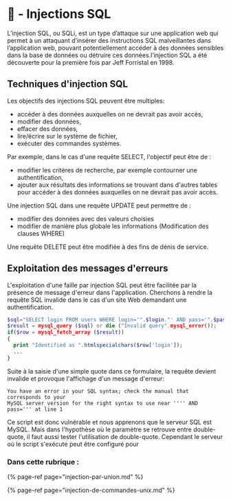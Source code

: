 # 💉 - Injections SQL

L’injection SQL, ou SQLi, est un type d’attaque sur une application web qui permet à un attaquant d’insérer des instructions SQL malveillantes dans l’application web, pouvant potentiellement accéder à des données sensibles dans la base de données ou détruire ces données.l’injection SQL a été découverte pour la première fois par Jeff Forristal en 1998.



## Techniques d'injection SQL

Les objectifs des injections SQL peuvent être multiples:

* accéder à des données auxquelles on ne devrait pas avoir accès,
* modifier des données,
* effacer des données,
* lire/écrire sur le système de fichier,
* exécuter des commandes systèmes.

Par exemple, dans le cas d'une requête SELECT, l'objectif peut être de :

* modifier les critères de recherche, par exemple contourner une authentification,
* ajouter aux résultats des informations se trouvant dans d'autres tables pour accéder à des données auxquelles on ne devrait pas avoir accès.

Une injection SQL dans une requête UPDATE peut permettre de :

* modifier des données avec des valeurs choisies
* modifier de manière plus globale les informations \(Modification des clauses WHERE\)

Une requête DELETE peut être modifiée à des fins de dénis de service.



## Exploitation des messages d'erreurs

L'exploitation d'une faille par injection SQL peut être facilitée par la présence de message d'erreur dans l'application. Cherchons à rendre la requête SQL invalide dans le cas d'un site Web demandant une authentification.

```php
$sql="SELECT login FROM users WHERE login='".$login."' AND pass='".$pass."'";
$result = mysql_query ($sql) or die ("Invalid query".mysql_error());
if($row = mysql_fetch_array ($result))
{
  print "Identified as ".htmlspecialchars($row['login']);
  ...
}
```

Suite à la saisie d'une simple quote dans ce formulaire, la requête devient invalide et provoque l'affichage d'un message d'erreur:

```text
You have an error in your SQL syntax; check the manual that corresponds to your
MySQL server version for the right syntax to use near '''' AND pass=''' at line 1
```

Ce script est donc vulnérable et nous apprenons que le serveur SQL est MySQL. Mais dans l'hypothèse où le paramètre se retrouve entre double-quote, il faut aussi tester l'utilisation de double-quote. Cependant le serveur où le script s'exécute peut être configuré pour 



### Dans cette rubrique : 

{% page-ref page="injection-par-union.md" %}

{% page-ref page="injection-de-commandes-unix.md" %}



